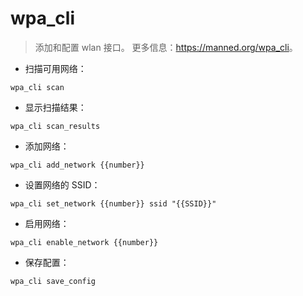 # wpa_cli

> 添加和配置 wlan 接口。
> 更多信息：<https://manned.org/wpa_cli>。

- 扫描可用网络：

`wpa_cli scan`

- 显示扫描结果：

`wpa_cli scan_results`

- 添加网络：

`wpa_cli add_network {{number}}`

- 设置网络的 SSID：

`wpa_cli set_network {{number}} ssid "{{SSID}}"`

- 启用网络：

`wpa_cli enable_network {{number}}`

- 保存配置：

`wpa_cli save_config`